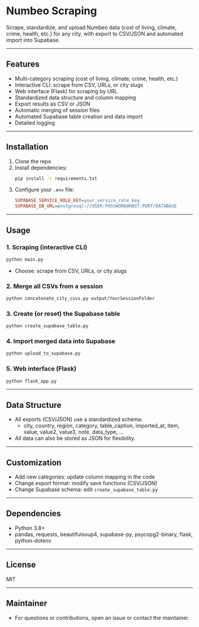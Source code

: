 # Numbeo Scraping

Scrape, standardize, and upload Numbeo data (cost of living, climate, crime, health, etc.) for any city, with export to CSV/JSON and automated import into Supabase.

---

## Features
- Multi-category scraping (cost of living, climate, crime, health, etc.)
- Interactive CLI: scrape from CSV, URLs, or city slugs
- Web interface (Flask) for scraping by URL
- Standardized data structure and column mapping
- Export results as CSV or JSON
- Automatic merging of session files
- Automated Supabase table creation and data import
- Detailed logging

---

## Installation
1. Clone the repo
2. Install dependencies:
   ```bash
   pip install -r requirements.txt
   ```
3. Configure your `.env` file:
   ```ini
   SUPABASE_SERVICE_ROLE_KEY=your_service_role_key
   SUPABASE_DB_URL=postgresql://USER:PASSWORD@HOST:PORT/DATABASE
   ```

---

## Usage

### 1. Scraping (interactive CLI)
```bash
python main.py
```
- Choose: scrape from CSV, URLs, or city slugs

### 2. Merge all CSVs from a session
```bash
python concatenate_city_csvs.py output/YourSessionFolder
```

### 3. Create (or reset) the Supabase table
```bash
python create_supabase_table.py
```

### 4. Import merged data into Supabase
```bash
python upload_to_supabase.py
```

### 5. Web interface (Flask)
```bash
python flask_app.py
```

---

## Data Structure
- All exports (CSV/JSON) use a standardized schema:
  - city, country, region, category, table_caption, imported_at, item, value, value2, value3, note, data_type, ...
- All data can also be stored as JSON for flexibility.

---

## Customization
- Add new categories: update column mapping in the code
- Change export format: modify save functions (CSV/JSON)
- Change Supabase schema: edit `create_supabase_table.py`

---

## Dependencies
- Python 3.8+
- pandas, requests, beautifulsoup4, supabase-py, psycopg2-binary, flask, python-dotenv

---

## License
MIT

---

## Maintainer
- For questions or contributions, open an issue or contact the maintainer. 
